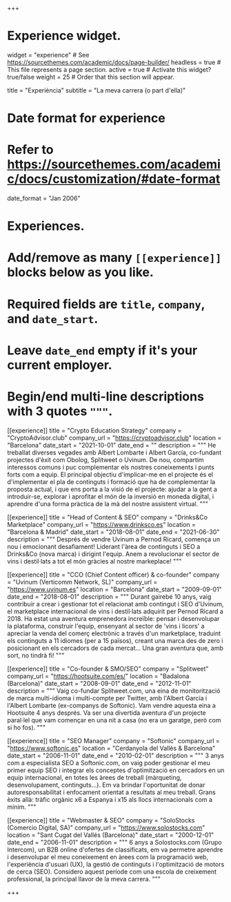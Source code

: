 +++
# Experience widget.
widget = "experience"  # See https://sourcethemes.com/academic/docs/page-builder/
headless = true  # This file represents a page section.
active = true  # Activate this widget? true/false
weight = 25  # Order that this section will appear.

title = "Experiència"
subtitle = "La meva carrera (o part d'ella)"

# Date format for experience
#   Refer to https://sourcethemes.com/academic/docs/customization/#date-format
date_format = "Jan 2006"

# Experiences.
#   Add/remove as many `[[experience]]` blocks below as you like.
#   Required fields are `title`, `company`, and `date_start`.
#   Leave `date_end` empty if it's your current employer.
#   Begin/end multi-line descriptions with 3 quotes `"""`.
[[experience]]
  title = "Crypto Education Strategy"
  company = "CryptoAdvisor.club"
  company_url = "https://cryptoadvisor.club"
  location = "Barcelona"
  date_start = "2021-10-01"
  date_end = ""
  description = """
  He treballat diverses vegades amb Albert Lombarte i Albert García, co-fundant projectes d'èxit com Obolog, Splitweet o Uvinum. De nou, compartim interessos comuns i puc complementar els nostres coneixements i punts forts com a equip. El principal objectiu d'implicar-me en el projecte és el d'implementar el pla de continguts i formació que ha de complementar la proposta actual, i que ens porta a la visió de el projecte: ajudar a la gent a introduir-se, explorar i aprofitar el món de la inversió en moneda digital, i aprendre d'una forma pràctica de la mà del nostre assistent virtual.
  """

[[experience]]
  title = "Head of Content & SEO"
  company = "Drinks&Co Marketplace"
  company_url = "https://www.drinksco.es"
  location = "Barcelona & Madrid"
  date_start = "2018-08-01"
  date_end = "2021-06-30"
  description = """
  Després de vendre Uvinum a Pernod Ricard, comença un nou i emocionant desafiament! Liderant l'àrea de continguts i SEO a Drinks&Co (nova marca) i dirigint l'equip. Anem a revolucionar el sector de vins i destil·lats a tot el món gràcies al nostre markeplace!
  """

[[experience]]
  title = "CCO (Chief Content officer) & co-founder"
  company = "Uvinum (Verticomm Network, SL)"
  company_url = "https://www.uvinum.es"
  location = "Barcelona"
  date_start = "2009-09-01"
  date_end = "2018-08-01"
  description = """
  Durant gairebé 10 anys, vaig contribuir a crear i gestionar tot el relacionat amb contingut i SEO d'Uvinum, el marketplace internacional de vins i destil·lats adquirit per Pernod Ricard a 2018. Ha estat una aventura emprenedora increïble: pensar i desenvolupar la plataforma, construir l'equip, ensenyant al sector de 'vins i licors' a apreciar la venda del comerç electrònic a través d'un marketplace, traduint els continguts a 11 idiomes (per a 15 països), creant una marca des de zero i posicionant en els cercadors de cada mercat... Una gran aventura que, amb sort, no tindrà fi!
  """

[[experience]]
  title = "Co-founder & SMO/SEO"
  company = "Splitweet"
  company_url = "https://hootsuite.com/es/"
  location = "Badalona (Barcelona)"
  date_start = "2008-09-01"
  date_end = "2012-11-01"
  description = """
  Vaig co-fundar Splitweet.com, una eina de monitorització de marca multi-idioma i multi-compte per Twitter, amb l'Albert García i l'Albert Lombarte (ex-companys de Softonic). Vam vendre aquesta eina a Hootsuite 4 anys després. Va ser una divertida aventura d'un projecte paral·lel que vam començar en una nit a casa (no era un garatge, però com si ho fos).
  """

[[experience]]
  title = "SEO Manager"
  company = "Softonic"
  company_url = "https://www.softonic.es"
  location = "Cerdanyola del Vallès & Barcelona"
  date_start = "2006-11-01"
  date_end = "2010-02-01"
  description = """
  3 anys com a especialista SEO a Softonic.com, on vaig poder gestionar el meu primer equip SEO i integrar els conceptes d'optimització en cercadors en un equip internacional, en totes les àrees de treball (màrqueting, desenvolupament, continguts...). Em va brindar l'oportunitat de donar autoresponsabilitat i enfocament orientat a resultats al meu treball. Grans èxits allà: tràfic orgànic x6 a Espanya i x15 als llocs internacionals com a mínim.
  """

[[experience]]
  title = "Webmaster & SEO"
  company = "SoloStocks (Comercio Digital, SA)"
  company_url = "https://www.solostocks.com"
  location = "Sant Cugat del Vallés (Barcelona)"
  date_start = "2000-12-01"
  date_end = "2006-11-01"
  description = """
  6 anys a Solostocks.com (Grupo Intercom), un B2B online d'ofertes de classificats, em va permetre aprendre i desenvolupar el meu coneixement en àrees com la programació web, l'experiència d'usuari (UX), la gestió de continguts i l'optimització de motors de cerca (SEO). Considero aquest període com una escola de creixement professional, la principal llavor de la meva carrera.
  """

+++

